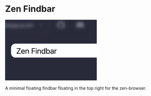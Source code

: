 # Zen Findbar

![Image of Zen Findbar](./zen_findbar.png "Zen Findbar")

A minimal floating findbar floating in the top right for the zen-browser.